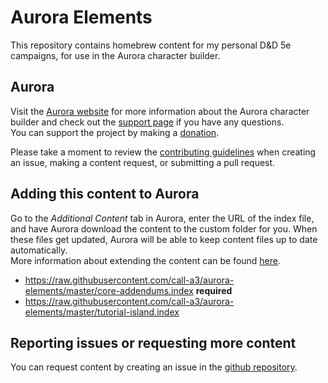 # Aurora Elements
This repository contains homebrew content for my personal D&D 5e campaigns, for use in the Aurora character builder.

## Aurora
Visit the [Aurora website](http://www.aurorabuilder.com "Aurora Website") for more information about the Aurora character builder and check out the [support page](http://www.aurorabuilder.com/support "Aurora Support Page") if you have any questions.<br> You can support the project by making a [donation](https://aurorabuilder.com/donate/).

Please take a moment to review the [contributing guidelines](https://github.com/aurorabuilder/elements/blob/master/.github/CONTRIBUTING.md) when creating an issue, making a content request, or submitting a pull request.

## Adding this content to Aurora
Go to the _Additional Content_ tab in Aurora, enter the URL of the index file, and have Aurora download the content to the custom folder for you. When these files get updated, Aurora will be able to keep content files up to date automatically.
<br>
More information about extending the content can be found [here](http://aurorabuilder.com/content/ "Additional Content").

- https://raw.githubusercontent.com/call-a3/aurora-elements/master/core-addendums.index **required**
- https://raw.githubusercontent.com/call-a3/aurora-elements/master/tutorial-island.index

## Reporting issues or requesting more content
You can request content by creating an issue in the [github repository](https://github.com/call-a3/aurora-elements/issues "Issues for Aurora Elements").

